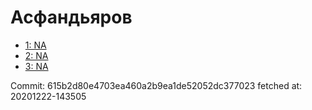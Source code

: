 # Асфандьяров
- [1: NA](1.md)
- [2: NA](2.md)
- [3: NA](3.md)

Commit: 615b2d80e4703ea460a2b9ea1de52052dc377023
 fetched at: 20201222-143505
